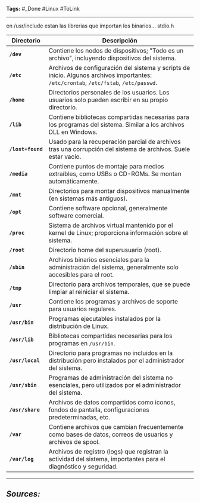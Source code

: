 **Tags:** #_Done 
#Linux #ToLink 
- - -
en /usr/include estan las librerias que importan los binarios... stdio.h 

| **Directorio**    | **Descripción**                                                                                                                       |
| ----------------- | ------------------------------------------------------------------------------------------------------------------------------------- |
| **`/dev`**        | Contiene los nodos de dispositivos; "Todo es un archivo", incluyendo dispositivos del sistema.                                        |
| **`/etc`**        | Archivos de configuración del sistema y scripts de inicio. Algunos archivos importantes: `/etc/crontab`, `/etc/fstab`, `/etc/passwd`. |
| **`/home`**       | Directorios personales de los usuarios. Los usuarios solo pueden escribir en su propio directorio.                                    |
| **`/lib`**        | Contiene bibliotecas compartidas necesarias para los programas del sistema. Similar a los archivos DLL en Windows.                    |
| **`/lost+found`** | Usado para la recuperación parcial de archivos tras una corrupción del sistema de archivos. Suele estar vacío.                        |
| **`/media`**      | Contiene puntos de montaje para medios extraíbles, como USBs o CD-ROMs. Se montan automáticamente.                                    |
| **`/mnt`**        | Directorios para montar dispositivos manualmente (en sistemas más antiguos).                                                          |
| **`/opt`**        | Contiene software opcional, generalmente software comercial.                                                                          |
| **`/proc`**       | Sistema de archivos virtual mantenido por el kernel de Linux; proporciona información sobre el sistema.                               |
| **`/root`**       | Directorio home del superusuario (root).                                                                                              |
| **`/sbin`**       | Archivos binarios esenciales para la administración del sistema, generalmente solo accesibles para el root.                           |
| **`/tmp`**        | Directorio para archivos temporales, que se puede limpiar al reiniciar el sistema.                                                    |
| **`/usr`**        | Contiene los programas y archivos de soporte para usuarios regulares.                                                                 |
| **`/usr/bin`**    | Programas ejecutables instalados por la distribución de Linux.                                                                        |
| **`/usr/lib`**    | Bibliotecas compartidas necesarias para los programas en `/usr/bin`.                                                                  |
| **`/usr/local`**  | Directorio para programas no incluidos en la distribución pero instalados por el administrador del sistema.                           |
| **`/usr/sbin`**   | Programas de administración del sistema no esenciales, pero utilizados por el administrador del sistema.                              |
| **`/usr/share`**  | Archivos de datos compartidos como iconos, fondos de pantalla, configuraciones predeterminadas, etc.                                  |
| **`/var`**        | Contiene archivos que cambian frecuentemente como bases de datos, correos de usuarios y archivos de spool.                            |
| **`/var/log`**    | Archivos de registro (logs) que registran la actividad del sistema, importantes para el diagnóstico y seguridad.                      |

- - - 
## ***Sources:***
